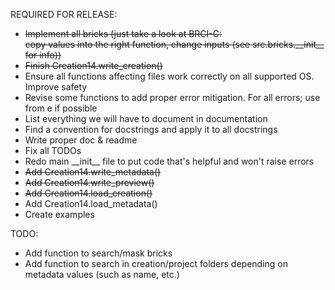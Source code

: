 REQUIRED FOR RELEASE:
- ~~Implement all bricks (just take a look at BRCI-C:  
copy values into the right function, change inputs (see src.bricks.\_\_init\_\_ for info))~~
- ~~Finish Creation14.write_creation()~~
- Ensure all functions affecting files work correctly on all supported OS. Improve safety
- Revise some functions to add proper error mitigation. For all errors; use from e if possible
- List everything we will have to document in documentation
- Find a convention for docstrings and apply it to all docstrings
- Write proper doc & readme
- Fix all TODOs
- Redo main \_\_init\_\_ file to put code that's helpful and won't raise errors
- ~~Add Creation14.write_metadata()~~
- ~~Add Creation14.write_preview()~~
- ~~Add Creation14.load_creation()~~
- Add Creation14.load_metadata()
- Create examples

TODO:
- Add function to search/mask bricks
- Add function to search in creation/project folders depending on metadata values (such as name, etc.)